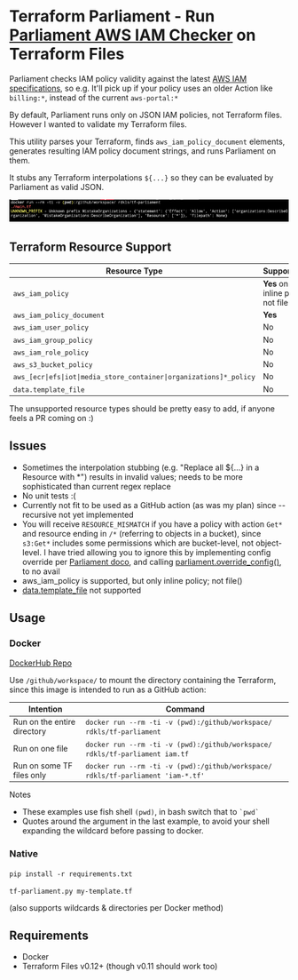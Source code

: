 # Terraform Parliament -  Run [Parliament AWS IAM Checker](https://github.com/duo-labs/parliament) on Terraform Files

Parliament checks IAM policy validity against the latest [AWS IAM specifications](https://docs.aws.amazon.com/IAM/latest/UserGuide/reference_policies_elements.html), so e.g. It'll pick up if your policy uses an older Action like `billing:*`, instead of the current `aws-portal:*`

By default, Parliament runs only on JSON IAM policies, not Terraform files. However I wanted to validate my Terraform files.

This utility parses your Terraform, finds `aws_iam_policy_document` elements, generates resulting IAM policy document strings, and runs Parliament on them.

It stubs any Terraform interpolations `${...}` so  they can be evaluated by Parliament as valid JSON.

![Example run](/doc/img/parliament-test-run.png)

## Terraform Resource Support

Resource Type | Supported?
-|-
`aws_iam_policy` | **Yes**  only inline policy not file()
`aws_iam_policy_document` | **Yes**
`aws_iam_user_policy` | No
`aws_iam_group_policy` | No
`aws_iam_role_policy` | No
`aws_s3_bucket_policy` | No
`aws_[ecr\|efs\|iot\|media_store_container\|organizations]*_policy` | No
`data.template_file` | No

The unsupported resource types should be pretty easy to add, if anyone feels a PR coming on :)

## Issues

- Sometimes the interpolation stubbing (e.g. "Replace all ${...} in a Resource with *") results in invalid values; needs to be more sophisticated than current regex replace
- No unit tests :(
- Currently not fit to be used as a GitHub action (as was my plan) since --recursive not yet implemented
- You will receive `RESOURCE_MISMATCH` if you have a policy with action `Get*` and resource ending in `/*` (referring to objects in a bucket), since `s3:Get*` includes some permissions which are bucket-level, not object-level. I have tried allowing you to ignore this by implementing config override per [Parliament doco](https://github.com/duo-labs/parliament#custom-config-file), and calling [parliament.override_config()](https://github.com/duo-labs/parliament/blob/master/parliament/cli.py#L327), to no avail
- aws_iam_policy is supported, but only inline policy; not file()
- [data.template_file](https://learn.hashicorp.com/terraform/aws/iam-policy#template_file-data-source) not supported

## Usage

### Docker

[DockerHub Repo](https://hub.docker.com/r/rdkls/tf-parliament)

Use `/github/workspace/` to mount the directory containing the Terraform, since this image is intended to run as a GitHub action:

Intention|Command
-|-
Run on the entire directory|`docker run --rm -ti -v (pwd):/github/workspace/ rdkls/tf-parliament`
Run on one file|`docker run --rm -ti -v (pwd):/github/workspace/ rdkls/tf-parliament iam.tf`
Run on some TF files only|`docker run --rm -ti -v (pwd):/github/workspace/ rdkls/tf-parliament 'iam-*.tf'`

Notes
- These examples use fish shell `(pwd)`, in bash switch that to ``` `pwd` ```
- Quotes around the argument in the last example, to avoid your shell expanding the wildcard before passing to docker.

### Native

`pip install -r requirements.txt`

`tf-parliament.py my-template.tf`

(also supports wildcards & directories per Docker method)

## Requirements

- Docker
- Terraform Files v0.12+ (though v0.11 should work too)
